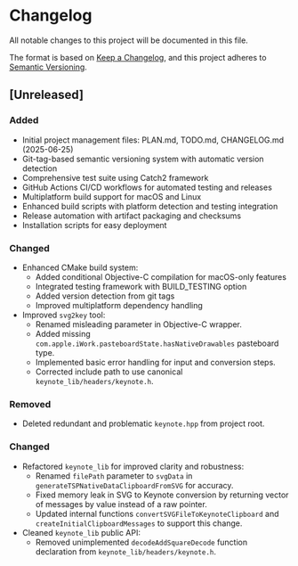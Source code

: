 # Changelog

All notable changes to this project will be documented in this file.

The format is based on [Keep a Changelog](https://keepachangelog.com/en/1.0.0/),
and this project adheres to [Semantic Versioning](https://semver.org/spec/v2.0.0.html).

## [Unreleased]
### Added
- Initial project management files: PLAN.md, TODO.md, CHANGELOG.md (2025-06-25)
- Git-tag-based semantic versioning system with automatic version detection
- Comprehensive test suite using Catch2 framework
- GitHub Actions CI/CD workflows for automated testing and releases
- Multiplatform build support for macOS and Linux
- Enhanced build scripts with platform detection and testing integration
- Release automation with artifact packaging and checksums
- Installation scripts for easy deployment

### Changed
- Enhanced CMake build system:
    - Added conditional Objective-C compilation for macOS-only features
    - Integrated testing framework with BUILD_TESTING option
    - Added version detection from git tags
    - Improved multiplatform dependency handling
- Improved `svg2key` tool:
    - Renamed misleading parameter in Objective-C wrapper.
    - Added missing `com.apple.iWork.pasteboardState.hasNativeDrawables` pasteboard type.
    - Implemented basic error handling for input and conversion steps.
    - Corrected include path to use canonical `keynote_lib/headers/keynote.h`.

### Removed
- Deleted redundant and problematic `keynote.hpp` from project root.

### Changed
- Refactored `keynote_lib` for improved clarity and robustness:
    - Renamed `filePath` parameter to `svgData` in `generateTSPNativeDataClipboardFromSVG` for accuracy.
    - Fixed memory leak in SVG to Keynote conversion by returning vector of messages by value instead of a raw pointer.
    - Updated internal functions `convertSVGFileToKeynoteClipboard` and `createInitialClipboardMessages` to support this change.
- Cleaned `keynote_lib` public API:
    - Removed unimplemented `decodeAddSquareDecode` function declaration from `keynote_lib/headers/keynote.h`.
